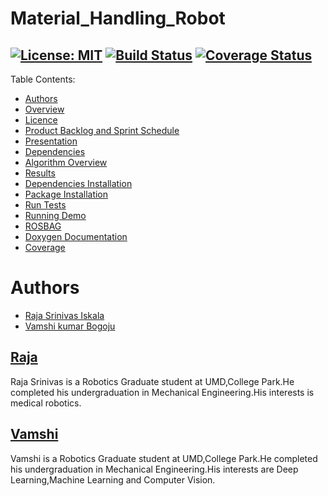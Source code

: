 # Material_Handling_Robot
[![License: MIT](https://img.shields.io/badge/License-MIT-yellow.svg)](https://opensource.org/licenses/MIT)
[![Build Status](https://travis-ci.org/vamshibogoju/material_handling_robot.svg?branch=iteration_development_3)](https://travis-ci.org/vamshibogoju/material_handling_robot)
[![Coverage Status](https://coveralls.io/repos/github/vamshibogoju/material_handling_robot/badge.svg?branch=iteration_development_3)](https://coveralls.io/github/vamshibogoju/material_handling_robot?branch=iteration_development_3)
---
Table Contents:
- [Authors](#authors)
- [Overview](#overview)
- [Licence](#licence)
- [Product Backlog and Sprint Schedule](#sip_process)
- [Presentation](#present)
- [Dependencies](#dependencies)
- [Algorithm Overview](#algorithm)
- [Results](#results)
- [Dependencies Installation](#installdepend)
- [Package Installation](#pacakgeinstallimplement)
- [Run Tests](#tests)
- [Running Demo](#demo)
- [ROSBAG](#rosbag)
- [Doxygen Documentation](#doc)
- [Coverage](#coverage)

# <a name="authors"></a> Authors
- [Raja Srinivas Iskala  ](https://www.linkedin.com/in/raja-srinivas-iskala-6631aa118/)
- [Vamshi kumar Bogoju](https://www.linkedin.com/in/vamshi-kumar-bogoju/)

## [Raja](https://www.linkedin.com/in/raja-srinivas-iskala-6631aa118/)
Raja Srinivas is a Robotics Graduate student at UMD,College Park.He completed his undergraduation in Mechanical Engineering.His interests is medical robotics. 

## [Vamshi](https://www.linkedin.com/in/vamshi-kumar-bogoju/)
Vamshi is a Robotics Graduate student at UMD,College Park.He completed his undergraduation in Mechanical Engineering.His interests are Deep Learning,Machine Learning and Computer Vision.
